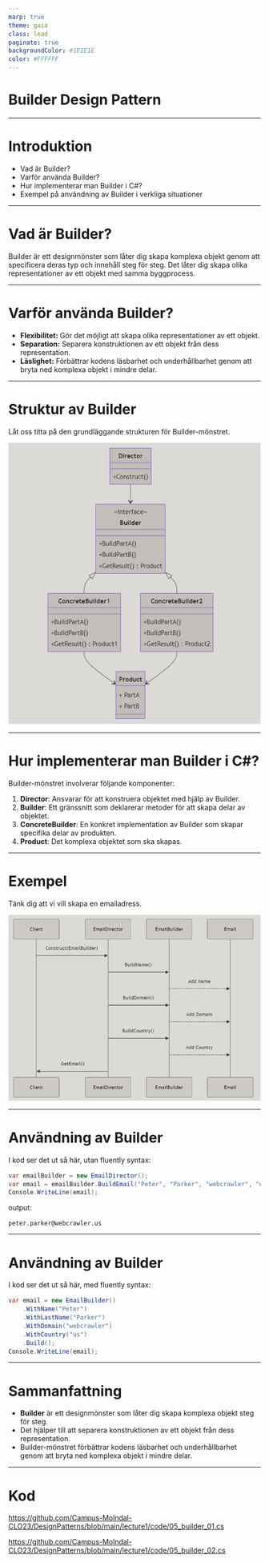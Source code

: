 ```yaml
---
marp: true
theme: gaia
class: lead
paginate: true
backgroundColor: #1E1E1E
color: #FFFFFF
---
```


# Builder Design Pattern

---

# Introduktion

- Vad är Builder?
- Varför använda Builder?
- Hur implementerar man Builder i C#?
- Exempel på användning av Builder i verkliga situationer

---

# Vad är Builder?

Builder är ett designmönster som låter dig skapa komplexa objekt genom att specificera deras typ och innehåll steg för steg. Det låter dig skapa olika representationer av ett objekt med samma byggprocess.

---

# Varför använda Builder?

- **Flexibilitet:** Gör det möjligt att skapa olika representationer av ett objekt.
- **Separation:** Separera konstruktionen av ett objekt från dess representation.
- **Läslighet:** Förbättrar kodens läsbarhet och underhållbarhet genom att bryta ned komplexa objekt i mindre delar.

---

# Struktur av Builder

Låt oss titta på den grundläggande strukturen för Builder-mönstret.

![Builder pattern](images/05_builder_01.png)

---

# Hur implementerar man Builder i C#?

Builder-mönstret involverar följande komponenter:

1. **Director**: Ansvarar för att konstruera objektet med hjälp av Builder.
2. **Builder**: Ett gränssnitt som deklarerar metoder för att skapa delar av objektet.
3. **ConcreteBuilder**: En konkret implementation av Builder som skapar specifika delar av produkten.
4. **Product**: Det komplexa objektet som ska skapas.

---

# Exempel

Tänk dig att vi vill skapa en emailadress.

![Builder pattern](images/05_builder_02.png)

---

# Användning av Builder

I kod ser det ut så här, utan fluently syntax:

```csharp
var emailBuilder = new EmailDirector();
var email = emailBuilder.BuildEmail("Peter", "Parker", "webcrawler", "us");
Console.WriteLine(email);
```
output:
```
peter.parker@webcrawler.us
```
---

# Användning av Builder

I kod ser det ut så här, med fluently syntax:

```csharp
var email = new EmailBuilder()
    .WithName("Peter")
    .WithLastName("Parker")
    .WithDomain("webcrawler")
    .WithCountry("us")
    .Build();
Console.WriteLine(email);
```
---

# Sammanfattning

- **Builder** är ett designmönster som låter dig skapa komplexa objekt steg för steg.
- Det hjälper till att separera konstruktionen av ett objekt från dess representation.
- Builder-mönstret förbättrar kodens läsbarhet och underhållbarhet genom att bryta ned komplexa objekt i mindre delar.

---

# Kod

https://github.com/Campus-Molndal-CLO23/DesignPatterns/blob/main/lecture1/code/05_builder_01.cs

https://github.com/Campus-Molndal-CLO23/DesignPatterns/blob/main/lecture1/code/05_builder_02.cs